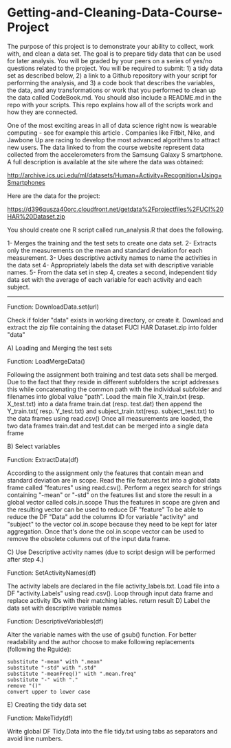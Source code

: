 # Getting-and-Cleaning-Data-Course-Project
The purpose of this project is to demonstrate your ability to collect, work with, and clean a data set. The goal is to prepare tidy data that can be used for later analysis. You will be graded by your peers on a series of yes/no questions related to the project. You will be required to submit: 1) a tidy data set as described below, 2) a link to a Github repository with your script for performing the analysis, and 3) a code book that describes the variables, the data, and any transformations or work that you performed to clean up the data called CodeBook.md. You should also include a README.md in the repo with your scripts. This repo explains how all of the scripts work and how they are connected.

One of the most exciting areas in all of data science right now is wearable computing - see for example this article . Companies like Fitbit, Nike, and Jawbone Up are racing to develop the most advanced algorithms to attract new users. The data linked to from the course website represent data collected from the accelerometers from the Samsung Galaxy S smartphone. A full description is available at the site where the data was obtained:

http://archive.ics.uci.edu/ml/datasets/Human+Activity+Recognition+Using+Smartphones

Here are the data for the project:

https://d396qusza40orc.cloudfront.net/getdata%2Fprojectfiles%2FUCI%20HAR%20Dataset.zip

You should create one R script called run_analysis.R that does the following.

1- Merges the training and the test sets to create one data set.
2- Extracts only the measurements on the mean and standard deviation for each measurement.
3- Uses descriptive activity names to name the activities in the data set
4- Appropriately labels the data set with descriptive variable names.
5- From the data set in step 4, creates a second, independent tidy data set with the average of each variable for each activity and each subject.

______________________________________________________________

Function: DownloadData.set(url)

Check if folder "data" exists in working directory, or create it. Download and extract the zip file containing the dataset FUCI HAR Dataset.zip into folder "data"

A) Loading and Merging the test sets

Function: LoadMergeData()

Following the assignment both training and test data sets shall be merged. Due to the fact that they reside in different subfolders the script addresses this while concatenating the common path with the individual subfolder and filenames into global value "path". Load the main file X_train.txt (resp. X_test.txt) into a data frame train.dat (resp. test.dat) then append the Y_train.txt( resp. Y_test.txt) and subject_train.txt(resp. subject_test.txt) to the data frames using read.csv() Once all measurements are loaded, the two data frames train.dat and test.dat can be merged into a single data frame

B) Select variables

Function: ExtractData(df)

According to the assignment only the features that contain mean and standard deviation are in scope. Read the file features.txt into a global data frame called "features" using read.csv(). Perform a regex search for strings containing "-mean" or "-std" on the features list and store the result in a global vector called cols.in.scope Thus the features in scope are given and the resulting vector can be used to reduce DF "feature" To be able to reduce the DF "Data" add the columns ID for variable "activity" and "subject" to the vector col.in.scope because they need to be kept for later aggregation. Once that's done the col.in.scope vector can be used to remove the obsolete columns out of the input data frame.


C) Use Descriptive activity names (due to script design will be performed after step 4.)

Function: SetActivityNames(df)

The activity labels are declared in the file activity_labels.txt. Load file into a DF "activity.Labels" using read.csv(). Loop through input data frame and replace activity IDs with their matching lables. return result
D) Label the data set with descriptive variable names

Function: DescriptiveVariables(df)

Alter the variable names with the use of gsub() function. For better readability and the author choose to make following replacements (following the Rguide):

    substitute "-mean" with ".mean"
    substitute "-std" with ".std"
    substitute "-meanFreq()" with ".mean.freq"
    substitute "-" with "."
    remove "()"
    convert upper to lower case


E) Creating the tidy data set

Function: MakeTidy(df)


Write global DF Tidy.Data into the file tidy.txt using tabs as separators and avoid line numbers.
